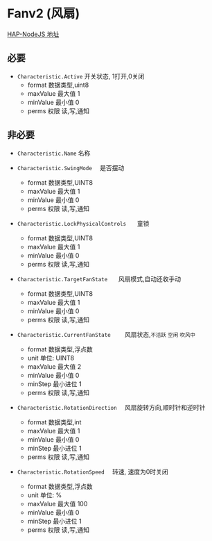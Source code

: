 # Fanv2 (风扇)

[HAP-NodeJS 地址](https://github.com/KhaosT/HAP-NodeJS/blob/v0.4.50/lib/gen/HomeKitTypes.js#L2905)

必要
---
* `Characteristic.Active` 开关状态, 1打开,0关闭
    * format 数据类型,uint8
    * maxValue 最大值 1
    * minValue 最小值 0
    * perms 权限 读,写,通知


非必要 
---

* `Characteristic.Name` 名称
* `Characteristic.SwingMode  ` 是否摆动
    * format 数据类型,UINT8
    * maxValue 最大值 1
    * minValue 最小值 0
    * perms 权限 读,写,通知
* `Characteristic.LockPhysicalControls   `  童锁
    * format 数据类型,UINT8
    * maxValue 最大值 1
    * minValue 最小值 0
    * perms 权限 读,写,通知
      
* `Characteristic.TargetFanState   `  风扇模式,自动还收手动
    * format 数据类型,UINT8
    * maxValue 最大值 1
    * minValue 最小值 0
    * perms 权限 读,写,通知
* `Characteristic.CurrentFanState    ` 风扇状态,`不活跃` `空闲` `吹风中`
    * format 数据类型,浮点数
    * unit 单位: UINT8
    * maxValue 最大值 2
    * minValue 最小值 0
    * minStep 最小进位 1
    * perms 权限 读,写,通知

* `Characteristic.RotationDirection  ` 风扇旋转方向,顺时针和逆时针
    * format 数据类型,int
    * maxValue 最大值 1
    * minValue 最小值 0
    * minStep 最小进位 1
    * perms 权限 读,写,通知
* `Characteristic.RotationSpeed  ` 转速, 速度为0时关闭
    * format 数据类型,浮点数
    * unit 单位: %
    * maxValue 最大值 100
    * minValue 最小值 0
    * minStep 最小进位 1
    * perms 权限 读,写,通知